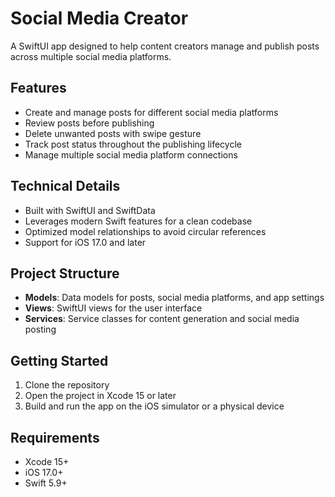 # Social Media Creator

A SwiftUI app designed to help content creators manage and publish posts across multiple social media platforms.

## Features

- Create and manage posts for different social media platforms
- Review posts before publishing
- Delete unwanted posts with swipe gesture
- Track post status throughout the publishing lifecycle
- Manage multiple social media platform connections

## Technical Details

- Built with SwiftUI and SwiftData
- Leverages modern Swift features for a clean codebase
- Optimized model relationships to avoid circular references
- Support for iOS 17.0 and later

## Project Structure

- **Models**: Data models for posts, social media platforms, and app settings
- **Views**: SwiftUI views for the user interface
- **Services**: Service classes for content generation and social media posting

## Getting Started

1. Clone the repository
2. Open the project in Xcode 15 or later
3. Build and run the app on the iOS simulator or a physical device

## Requirements

- Xcode 15+
- iOS 17.0+
- Swift 5.9+
